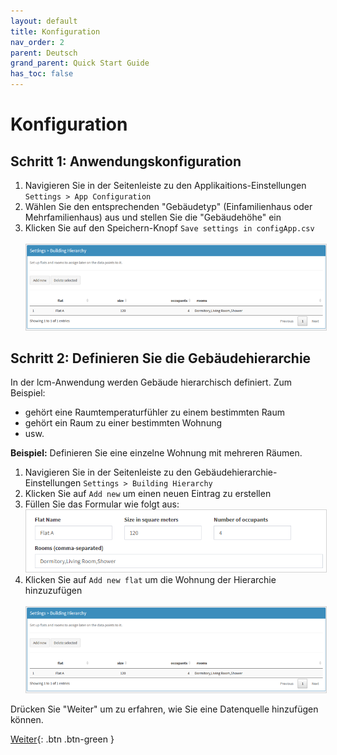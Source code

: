 ```yaml
---
layout: default
title: Konfiguration
nav_order: 2
parent: Deutsch
grand_parent: Quick Start Guide
has_toc: false
---
```


# Konfiguration
## Schritt 1: Anwendungskonfiguration
1. Navigieren Sie in der Seitenleiste zu den Applikaitions-Einstellungen `Settings > App Configuration`
1. Wählen Sie den entsprechenden "Gebäudetyp" (Einfamilienhaus oder Mehrfamilienhaus) aus und stellen Sie die "Gebäudehöhe" ein
1. Klicken Sie auf den Speichern-Knopf `Save settings in configApp.csv`<br><br>
   <img src="https://raw.githubusercontent.com/hslu-ige-laes/lcm/master/docs/assets/images/quickStartGuide_03.PNG" style="border:1px solid lightgrey"/>


## Schritt 2: Definieren Sie die Gebäudehierarchie
In der lcm-Anwendung werden Gebäude hierarchisch definiert. Zum Beispiel:
- gehört eine Raumtemperaturfühler zu einem bestimmten Raum
- gehört ein Raum zu einer bestimmten Wohnung
- usw.

**Beispiel:** Definieren Sie eine einzelne Wohnung mit mehreren Räumen.

1. Navigieren Sie in der Seitenleiste zu den Gebäudehierarchie-Einstellungen `Settings > Building Hierarchy`
1. Klicken Sie auf `Add new` um einen neuen Eintrag zu erstellen
1. Füllen Sie das Formular wie folgt aus:<br>
   <img src="https://raw.githubusercontent.com/hslu-ige-laes/lcm/master/docs/assets/images/settingsBldgHierarchy_01.PNG" style="border:1px solid lightgrey"/>
1. Klicken Sie auf `Add new flat` um die Wohnung der Hierarchie hinzuzufügen<br><br>
   <img src="https://raw.githubusercontent.com/hslu-ige-laes/lcm/master/docs/assets/images/quickStartGuide_04.PNG" style="border:1px solid lightgrey"/>

Drücken Sie "Weiter" um zu erfahren, wie Sie eine Datenquelle hinzufügen können.

[Weiter](https://hslu-ige-laes.github.io/lcm/docs/quickStartGuide/de/addDataSource/){: .btn .btn-green }
